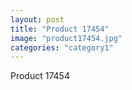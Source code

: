 ```yaml
---
layout: post
title: "Product 17454"
image: "product17454.jpg"
categories: "category1"
---
```

Product 17454
